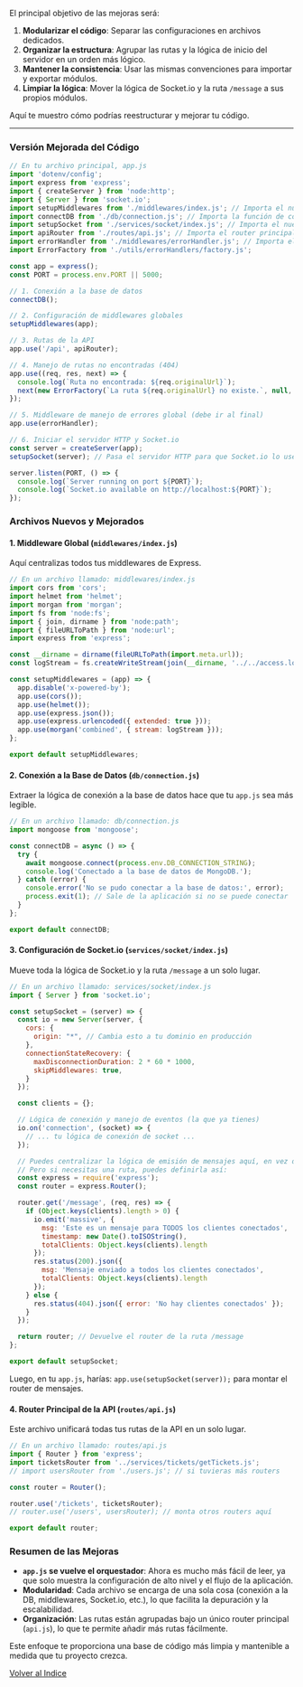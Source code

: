 El principal objetivo de las mejoras será:

1.  **Modularizar el código**: Separar las configuraciones en archivos dedicados.
2.  **Organizar la estructura**: Agrupar las rutas y la lógica de inicio del servidor en un orden más lógico.
3.  **Mantener la consistencia**: Usar las mismas convenciones para importar y exportar módulos.
4.  **Limpiar la lógica**: Mover la lógica de Socket.io y la ruta `/message` a sus propios módulos.

Aquí te muestro cómo podrías reestructurar y mejorar tu código.

-----

### Versión Mejorada del Código

```javascript
// En tu archivo principal, app.js
import 'dotenv/config';
import express from 'express';
import { createServer } from 'node:http';
import { Server } from 'socket.io';
import setupMiddlewares from './middlewares/index.js'; // Importa el nuevo archivo de middlewares
import connectDB from './db/connection.js'; // Importa la función de conexión a la DB
import setupSocket from './services/socket/index.js'; // Importa el nuevo archivo de Socket.io
import apiRouter from './routes/api.js'; // Importa el router principal
import errorHandler from './middlewares/errorHandler.js'; // Importa el middleware de errores
import ErrorFactory from './utils/errorHandlers/factory.js';

const app = express();
const PORT = process.env.PORT || 5000;

// 1. Conexión a la base de datos
connectDB();

// 2. Configuración de middlewares globales
setupMiddlewares(app);

// 3. Rutas de la API
app.use('/api', apiRouter);

// 4. Manejo de rutas no encontradas (404)
app.use((req, res, next) => {
  console.log(`Ruta no encontrada: ${req.originalUrl}`);
  next(new ErrorFactory(`La ruta ${req.originalUrl} no existe.`, null, 404));
});

// 5. Middleware de manejo de errores global (debe ir al final)
app.use(errorHandler);

// 6. Iniciar el servidor HTTP y Socket.io
const server = createServer(app);
setupSocket(server); // Pasa el servidor HTTP para que Socket.io lo use

server.listen(PORT, () => {
  console.log(`Server running on port ${PORT}`);
  console.log(`Socket.io available on http://localhost:${PORT}`);
});
```

### Archivos Nuevos y Mejorados

#### 1\. Middleware Global (`middlewares/index.js`)

Aquí centralizas todos tus middlewares de Express.

```javascript
// En un archivo llamado: middlewares/index.js
import cors from 'cors';
import helmet from 'helmet';
import morgan from 'morgan';
import fs from 'node:fs';
import { join, dirname } from 'node:path';
import { fileURLToPath } from 'node:url';
import express from 'express';

const __dirname = dirname(fileURLToPath(import.meta.url));
const logStream = fs.createWriteStream(join(__dirname, '../../access.log'), { flags: 'a' });

const setupMiddlewares = (app) => {
  app.disable('x-powered-by');
  app.use(cors());
  app.use(helmet());
  app.use(express.json());
  app.use(express.urlencoded({ extended: true }));
  app.use(morgan('combined', { stream: logStream }));
};

export default setupMiddlewares;
```

#### 2\. Conexión a la Base de Datos (`db/connection.js`)

Extraer la lógica de conexión a la base de datos hace que tu `app.js` sea más legible.

```javascript
// En un archivo llamado: db/connection.js
import mongoose from 'mongoose';

const connectDB = async () => {
  try {
    await mongoose.connect(process.env.DB_CONNECTION_STRING);
    console.log('Conectado a la base de datos de MongoDB.');
  } catch (error) {
    console.error('No se pudo conectar a la base de datos:', error);
    process.exit(1); // Sale de la aplicación si no se puede conectar
  }
};

export default connectDB;
```

#### 3\. Configuración de Socket.io (`services/socket/index.js`)

Mueve toda la lógica de Socket.io y la ruta `/message` a un solo lugar.

```javascript
// En un archivo llamado: services/socket/index.js
import { Server } from 'socket.io';

const setupSocket = (server) => {
  const io = new Server(server, {
    cors: {
      origin: "*", // Cambia esto a tu dominio en producción
    },
    connectionStateRecovery: {
      maxDisconnectionDuration: 2 * 60 * 1000,
      skipMiddlewares: true,
    }
  });

  const clients = {};

  // Lógica de conexión y manejo de eventos (la que ya tienes)
  io.on('connection', (socket) => {
    // ... tu lógica de conexión de socket ...
  });

  // Puedes centralizar la lógica de emisión de mensajes aquí, en vez de tenerla en una ruta.
  // Pero si necesitas una ruta, puedes definirla así:
  const express = require('express');
  const router = express.Router();

  router.get('/message', (req, res) => {
    if (Object.keys(clients).length > 0) {
      io.emit('massive', { 
        msg: 'Este es un mensaje para TODOS los clientes conectados',
        timestamp: new Date().toISOString(),
        totalClients: Object.keys(clients).length
      });
      res.status(200).json({ 
        msg: 'Mensaje enviado a todos los clientes conectados',
        totalClients: Object.keys(clients).length
      });
    } else {
      res.status(404).json({ error: 'No hay clientes conectados' });
    }
  });

  return router; // Devuelve el router de la ruta /message
};

export default setupSocket;
```

Luego, en tu `app.js`, harías: `app.use(setupSocket(server));` para montar el router de mensajes.

#### 4\. Router Principal de la API (`routes/api.js`)

Este archivo unificará todas tus rutas de la API en un solo lugar.

```javascript
// En un archivo llamado: routes/api.js
import { Router } from 'express';
import ticketsRouter from '../services/tickets/getTickets.js';
// import usersRouter from './users.js'; // si tuvieras más routers

const router = Router();

router.use('/tickets', ticketsRouter);
// router.use('/users', usersRouter); // monta otros routers aquí

export default router;
```

### Resumen de las Mejoras

  * **`app.js` se vuelve el orquestador**: Ahora es mucho más fácil de leer, ya que solo muestra la configuración de alto nivel y el flujo de la aplicación.
  * **Modularidad**: Cada archivo se encarga de una sola cosa (conexión a la DB, middlewares, Socket.io, etc.), lo que facilita la depuración y la escalabilidad.
  * **Organización**: Las rutas están agrupadas bajo un único router principal (`api.js`), lo que te permite añadir más rutas fácilmente.

Este enfoque te proporciona una base de código más limpia y mantenible a medida que tu proyecto crezca.


[Volver al Indice](/home/villegas/git/dev-learnings/)

